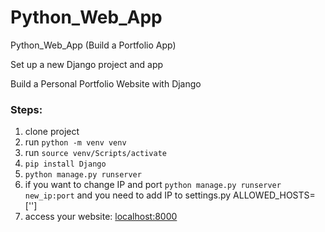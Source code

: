 # Python_Web_App
Python_Web_App  (Build a Portfolio App)

Set up a new Django project and app

Build a Personal Portfolio Website with Django


### Steps:

1. clone project
2. run `python -m venv venv`
3. run `source venv/Scripts/activate`
4. `pip install Django`
5.  `python manage.py runserver`
6. if you want to change IP and port  `python manage.py runserver new_ip:port` and you need to add IP to settings.py ALLOWED_HOSTS=['']
7. access your website: [localhost:8000](http://localhost:8000/)